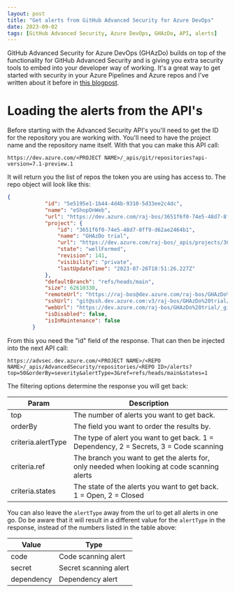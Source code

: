 ```yaml
---
layout: post
title: "Get alerts from GitHub Advanced Security for Azure DevOps"
date: 2023-09-02
tags: [GitHub Advanced Security, Azure DevOps, GHAzDo, API, alerts]
---
```


GitHub Advanced Security for Azure DevOps (GHAzDo) builds on top of the functionality for GitHub Advanced Security and is giving you extra security tools to embed into your developer way of working. It's a great way to get started with security in your Azure Pipelines and Azure repos and I've written about it before in [this blogpost](/blog/2023/05/25/GitHub-Advanced-Security-Azure-DevOps).


# Loading the alerts from the API's

Before starting with the Advanced Security API's you'll need to get the ID for the repository you are working with. You'll need to have the project name and the repository name itself. With that you can make this API call:

``` 
https://dev.azure.com/<PROJECT NAME>/_apis/git/repositories?api-version=7.1-preview.1
```

It will return you the list of repos the token you are using has access to. The repo object will look like this:

``` json
{
            "id": "5e5195e1-1b44-4d4b-9310-5d33ee2c4dc",
            "name": "eShopOnWeb",
            "url": "https://dev.azure.com/raj-bos/3651f6f0-74e5-48d7-8ff9-d62ae2464b1/_apis/git/repositories/5e5195e1-1b44-4d4b-9310-5d33ee2c4dc",
            "project": {
                "id": "3651f6f0-74e5-48d7-8ff9-d62ae2464b1",
                "name": "GHAzDo trial",
                "url": "https://dev.azure.com/raj-bos/_apis/projects/3651f6f0-74e5-48d7-8ff9-d62ae2464b1",
                "state": "wellFormed",
                "revision": 141,
                "visibility": "private",
                "lastUpdateTime": "2023-07-26T18:51:26.227Z"
            },
            "defaultBranch": "refs/heads/main",
            "size": 62610330,
            "remoteUrl": "https://raj-bos@dev.azure.com/raj-bos/GHAzDo%20trial/_git/eShopOnWeb",
            "sshUrl": "git@ssh.dev.azure.com:v3/raj-bos/GHAzDo%20trial/eShopOnWeb",
            "webUrl": "https://dev.azure.com/raj-bos/GHAzDo%20trial/_git/eShopOnWeb",
            "isDisabled": false,
            "isInMaintenance": false
        }
```

From this you need the "id" field of the response. That can then be injected into the next API call:
```
https://advsec.dev.azure.com/<PROJECT NAME>/<REPO NAME>/_apis/AdvancedSecurity/repositories/<REPO ID>/alerts?top=50&orderBy=severity&alertType=3&ref=refs/heads/main&states=1
```

The filtering options determine the response you will get back:

|Param|Description|
|---|---|
|top|The number of alerts you want to get back.|
|orderBy|The field you want to order the results by.|
|criteria.alertType|The type of alert you want to get back. 1 = Dependency, 2 = Secrets, 3 = Code scanning|
|criteria.ref|The branch you want to get the alerts for, only needed when looking at code scanning alerts|
|criteria.states|The state of the alerts you want to get back. 1 = Open, 2 = Closed|

You can also leave the `alertType` away from the url to get all alerts in one go. Do be aware that it will result in a different value for the `alertType` in the response, instead of the numbers listed in the table above:

|Value|Type|
|---|---|
|code|Code scanning alert|
|secret|Secret scanning alert|
|dependency|Dependency alert|
